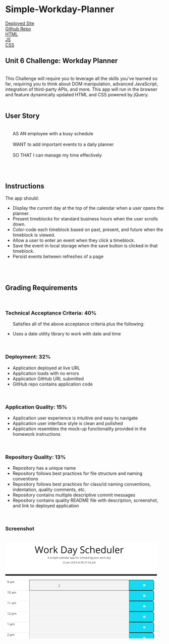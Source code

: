 
<h1>Simple-Workday-Planner</h1>

[Deployed Site](https://damianfearon.github.io/Simple-Workday-Planner/)</br>
[Github Repo](https://github.com/damianfearon/Simple-Workday-Planner)</br>
[HTML](https://github.com/damianfearon/Simple-Workday-Planner/blob/main/index.html)</br>
[JS](https://github.com/damianfearon/Simple-Workday-Planner/tree/main/assets/js)</br>
[CSS](https://github.com/damianfearon/Simple-Workday-Planner/tree/main/assets/css)</br>


<h2>Unit 6 Challenge: Workday Planner </h2> 
<br> This Challenge will require you to leverage all the skills you've learned so far, requiring you to think about DOM manipulation, advanced JavaScript, integration of third-party APIs, and more. This app will run in the browser and feature dynamically updated HTML and CSS powered by jQuery. </br>
<br>
<h2>User Story</h2>
<ul>
<br> AS AN employee with a busy schedule </br>
<br> WANT to add important events to a daily planner </br>
<br> SO THAT I can manage my time effectively </ul> </br>
<br>
<h2>Instructions</h2>
The app should:
<ul>

<li>Display the current day at the top of the calendar when a user opens the planner.</li>

<li>Present timeblocks for standard business hours when the user scrolls down.</li>

<li>Color-code each timeblock based on past, present, and future when the timeblock is viewed.</li>

<li>Allow a user to enter an event when they click a timeblock.</li>

<li>Save the event in local storage when the save button is clicked in that timeblock.</li>

<li>Persist events between refreshes of a page </li> </br>


</ul>
 <br>

<h2>Grading Requirements</h2>
 <br>

<h3>Technical Acceptance Criteria: 40%</h3>

<ul>

Satisfies all of the above acceptance criteria plus the following:

<li>Uses a date utility library to work with date and time</li>
</ul>
 <br>

<h3>Deployment: 32%</h3>

<ul>

<li>Application deployed at live URL</li>

<li>Application loads with no errors</li>

<li>Application GitHub URL submitted</li>

<li>GitHub repo contains application code</li>

</ul>
 <br>

<h3>Application Quality: 15%</h3>

<ul>

<li>Application user experience is intuitive and easy to navigate</li>

<li>Application user interface style is clean and polished</li>

<li>Application resembles the mock-up functionality provided in the homework instructions</li>
</ul>
 <br>

<h3>Repository Quality: 13%</h3>

<ul>

<li>Repository has a unique name</li>

<li>Repository follows best practices for file structure and naming conventions</li>

<li>Repository follows best practices for class/id naming conventions, indentation, quality comments, etc.</li>

<li>Repository contains multiple descriptive commit messages</li>

<li>Repository contains quality README file with description, screenshot, and link to deployed application</li>
</ul>
<br> 



<h3>Screenshot</h3>
<br> 
<img
  src="assets\screenshot\screenshot.gif"
  alt="Alt text"
  title="Optional title"
  style="display: inline-block; margin: 0 auto; max-width: 500px">